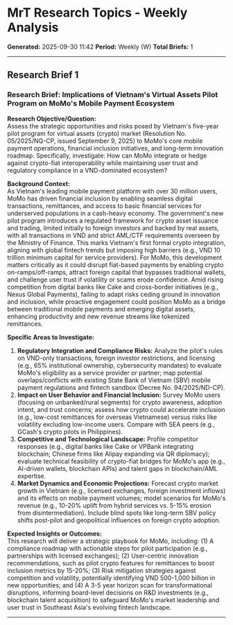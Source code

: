 # MrT Research Topics - Weekly Analysis

**Generated:** 2025-09-30 11:42
**Period:** Weekly (W)
**Total Briefs:** 1

---

## Research Brief 1

### Research Brief: Implications of Vietnam's Virtual Assets Pilot Program on MoMo's Mobile Payment Ecosystem

**Research Objective/Question:**  
Assess the strategic opportunities and risks posed by Vietnam's five-year pilot program for virtual assets (crypto) market (Resolution No. 05/2025/NQ-CP, issued September 9, 2025) to MoMo's core mobile payment operations, financial inclusion initiatives, and long-term innovation roadmap. Specifically, investigate: How can MoMo integrate or hedge against crypto-fiat interoperability while maintaining user trust and regulatory compliance in a VND-dominated ecosystem?

**Background Context:**  
As Vietnam's leading mobile payment platform with over 30 million users, MoMo has driven financial inclusion by enabling seamless digital transactions, remittances, and access to basic financial services for underserved populations in a cash-heavy economy. The government's new pilot program introduces a regulated framework for crypto asset issuance and trading, limited initially to foreign investors and backed by real assets, with all transactions in VND and strict AML/CTF requirements overseen by the Ministry of Finance. This marks Vietnam's first formal crypto integration, aligning with global fintech trends but imposing high barriers (e.g., VND 10 trillion minimum capital for service providers). For MoMo, this development matters critically as it could disrupt fiat-based payments by enabling crypto on-ramps/off-ramps, attract foreign capital that bypasses traditional wallets, and challenge user trust if volatility or scams erode confidence. Amid rising competition from digital banks like Cake and cross-border initiatives (e.g., Nexus Global Payments), failing to adapt risks ceding ground in innovation and inclusion, while proactive engagement could position MoMo as a bridge between traditional mobile payments and emerging digital assets, enhancing productivity and new revenue streams like tokenized remittances.

**Specific Areas to Investigate:**  
1. **Regulatory Integration and Compliance Risks:** Analyze the pilot's rules on VND-only transactions, foreign investor restrictions, and licensing (e.g., 65% institutional ownership, cybersecurity mandates) to evaluate MoMo's eligibility as a service provider or partner; map potential overlaps/conflicts with existing State Bank of Vietnam (SBV) mobile payment regulations and fintech sandbox (Decree No. 94/2025/ND-CP).  
2. **Impact on User Behavior and Financial Inclusion:** Survey MoMo users (focusing on unbanked/rural segments) for crypto awareness, adoption intent, and trust concerns; assess how crypto could accelerate inclusion (e.g., low-cost remittances for overseas Vietnamese) versus risks like volatility excluding low-income users. Compare with SEA peers (e.g., GCash's crypto pilots in Philippines).  
3. **Competitive and Technological Landscape:** Profile competitor responses (e.g., digital banks like Cake or VPBank integrating blockchain; Chinese firms like Alipay expanding via QR diplomacy); evaluate technical feasibility of crypto-fiat bridges for MoMo's app (e.g., AI-driven wallets, blockchain APIs) and talent gaps in blockchain/AML expertise.  
4. **Market Dynamics and Economic Projections:** Forecast crypto market growth in Vietnam (e.g., licensed exchanges, foreign investment inflows) and its effects on mobile payment volumes; model scenarios for MoMo's revenue (e.g., 10-20% uplift from hybrid services vs. 5-15% erosion from disintermediation). Include blind spots like long-term SBV policy shifts post-pilot and geopolitical influences on foreign crypto adoption.

**Expected Insights or Outcomes:**  
This research will deliver a strategic playbook for MoMo, including: (1) A compliance roadmap with actionable steps for pilot participation (e.g., partnerships with licensed exchanges); (2) User-centric innovation recommendations, such as pilot crypto features for remittances to boost inclusion metrics by 15-20%; (3) Risk mitigation strategies against competition and volatility, potentially identifying VND 500-1,000 billion in new opportunities; and (4) A 3-5 year horizon scan for transformational disruptions, informing board-level decisions on R&D investments (e.g., blockchain talent acquisition) to safeguard MoMo's market leadership and user trust in Southeast Asia's evolving fintech landscape.

---

